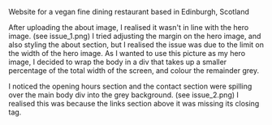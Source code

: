 Website for a vegan fine dining restaurant based in Edinburgh, Scotland

After uploading the about image, I realised it wasn't in line with the hero image. (see issue_1.png)
I tried adjusting the margin on the hero image, and also styling the about section, but I realised the issue was due to the limit on the width of the hero image. As I wanted to use this picture as my hero image, I decided to wrap the body in a div that takes up a smaller percentage of the total width of the screen, and colour the remainder grey. 

I noticed the opening hours section and the contact section were spilling over the main body div into the grey background. (see issue_2.png) I realised this was because the links section above it was missing its closing tag.